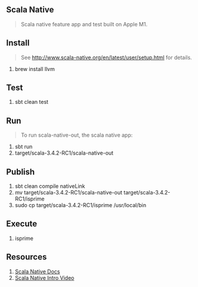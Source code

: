 Scala Native
------------
>Scala native feature app and test built on Apple M1.

Install
-------
>See http://www.scala-native.org/en/latest/user/setup.html for details.
1. brew install llvm

Test
----
1. sbt clean test

Run
---
>To run scala-native-out, the scala native app:
1. sbt run
2. target/scala-3.4.2-RC1/scala-native-out

Publish
-------
1. sbt clean compile nativeLink
2. mv target/scala-3.4.2-RC1/scala-native-out target/scala-3.4.2-RC1/isprime
3. sudo cp target/scala-3.4.2-RC1/isprime /usr/local/bin

Execute
-------
1. isprime

Resources
---------
1. [Scala Native Docs](http://www.scala-native.org/en/latest/index.html)
2. [Scala Native Intro Video](https://www.youtube.com/watch?v=u2CnE-sRdBw)
